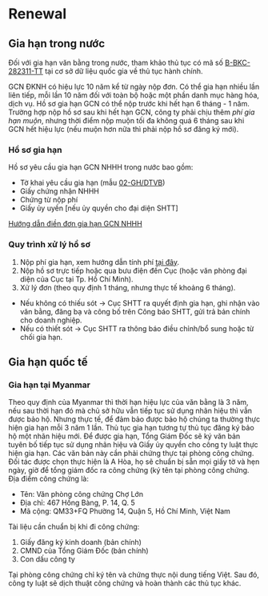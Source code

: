 # Renewal
## Gia hạn trong nước
Đối với gia hạn văn bằng trong nước, tham khảo thủ tục có mã số [B-BKC-282311-TT](http://csdl.thutuchanhchinh.vn/tw/Pages/chi-tiet-thu-tuc-hanh-chinh.aspx?ItemID=437432&Keyword=gia%20h%E1%BA%A1n&filter=1&tthcLinhVuc=10489&tthcCoQuanThucHien=C%E1%BB%A5c%20S%E1%BB%9F%20h%E1%BB%AFu%20tr%C3%AD%20tu%E1%BB%87&tthcDonVi=B%E1%BB%99%20Khoa%20h%E1%BB%8Dc%20v%C3%A0%20C%C3%B4ng%20ngh%E1%BB%87) tại cơ sở dữ liệu quốc gia về thủ tục hành chính.

GCN ĐKNH có hiệu lực 10 năm kể từ ngày nộp đơn. Có thể gia hạn nhiều lần liên tiếp, mỗi lần 10 năm đối với toàn bộ hoặc một phần danh mục hàng hóa, dịch vụ.
Hồ sơ gia hạn GCN có thể nộp trước khi hết hạn 6 tháng - 1 năm. Trường hợp nộp hồ sơ sau khi hết hạn GCN, công ty phải chịu thêm *phí gia hạn muộn*, nhưng thời điểm nộp muộn tối đa không quá 6 tháng sau khi GCN hết hiệu lực (nếu muộn hơn nữa thì phải nộp hồ sơ đăng ký mới).
### Hồ sơ gia hạn
Hồ sơ yêu cầu gia hạn GCN NHHH trong nước bao gồm:
* Tờ khai yêu cầu gia hạn (mẫu [02-GH/DTVB](http://www.noip.gov.vn/documents/20182/698683/C.02+gia+h%E1%BA%A1n%2C+duy+tr%C3%AC+VBBH.doc/5298d229-957b-4267-a264-3b2b4c6a0917)) <Badge text="bản chính"/>
* Giấy chứng nhận NHHH <Badge text="bản chính"/>
* Chứng từ nộp phí <Badge text="dáu treo" type="warning"/>
* Giấy ủy uyền [nếu ủy quyền cho đại diện SHTT] <Badge text="bản chính"/>

[Hướng dẫn điền đơn gia hạn GCN NHHH](./renewal-application.md)

### Quy trình xử lý hồ sơ
1. Nộp phí gia hạn, xem hướng dẫn tính phí [tại đây](./renewal-application.html#_4-phi-le-phi).
2. Nộp hồ sơ trực tiếp hoặc qua bưu điện đến Cục (hoặc văn phòng đại diện của Cục tại Tp. Hồ Chí Minh).
3. Xử lý đơn (theo quy định 1 tháng, nhưng thực tế khoảng 6 tháng).
* Nếu không có thiếu sót -> Cục SHTT ra quyết định gia hạn, ghi nhận vào văn bằng, đăng bạ và công bố trên Công báo SHTT, gửi trả bản chính cho doanh nghiệp.
* Nếu có thiết sót -> Cục SHTT ra thông báo điều chỉnh/bổ sung hoặc từ chối gia hạn.

## Gia hạn quốc tế
### Gia hạn tại Myanmar
Theo quy định của Myanmar thì thời hạn hiệu lực của văn bằng là 3 năm, nếu sau thời hạn đó mà chủ sở hữu vẫn tiếp tục sử dụng nhãn hiệu thì vẫn được bảo hộ. Nhưng thực tế, để đảm bảo được bảo hộ chúng ta thường thực hiện gia hạn mỗi 3 năm 1 lần. Thủ tục gia hạn tương tự thủ tục đăng ký bảo hộ một nhãn hiệu mới.
Để được gia hạn, Tổng Giám Đốc sẽ ký văn bản tuyên bố tiếp tục sử dụng nhãn hiệu và Giấy ủy quyền cho công ty luật thực hiện gia hạn. Các văn bản này cần phải chứng thực tại phòng công chứng. Đối tác được chọn thực hiện là A Hòa, họ sẽ chuẩn bị sẵn mọi giấy tờ và hẹn ngày, giờ để tổng giám đốc ra công chứng (ký tên tại phòng công chứng. Địa điểm công chứng là:
- Tên: Văn phòng công chứng Chợ Lớn
- Địa chỉ: 467 Hồng Bàng, P. 14, Q. 5
- Mã cộng: QM33+FQ Phường 14, Quận 5, Hồ Chí Minh, Việt Nam

Tài liệu cần chuẩn bị khi đi công chứng:
1. Giấy đăng ký kinh doanh (bản chính)
2. CMND của Tổng Giám Đốc (bản chính)
3. Con dấu công ty


Tại phòng công chứng chỉ ký tên và chứng thực nội dung tiếng Việt. Sau đó, công ty luật sẽ dịch thuật công chứng và hoàn thành các thủ tục khác.
